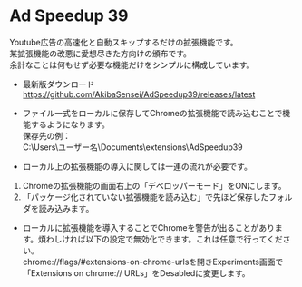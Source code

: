 # Ad Speedup 39
Youtube広告の高速化と自動スキップするだけの拡張機能です。  
某拡張機能の改悪に愛想尽きた方向けの頒布です。  
余計なことは何もせず必要な機能だけをシンプルに構成しています。  
  
- 最新版ダウンロード  
https://github.com/AkibaSensei/AdSpeedup39/releases/latest
  
- ファイル一式をローカルに保存してChromeの拡張機能で読み込むことで機能するようになります。  
保存先の例：  
C:\Users\ユーザー名\Documents\extensions\AdSpeedup39  
  
- ローカル上の拡張機能の導入に関しては一連の流れが必要です。
1. Chromeの拡張機能の画面右上の「デベロッパーモード」をONにします。
2. 「パッケージ化されていない拡張機能を読み込む」で先ほど保存したフォルダを読み込みます。

- ローカルに拡張機能を導入することでChromeを警告が出ることがあります。煩わしければ以下の設定で無効化できます。これは任意で行ってください。  
chrome://flags/#extensions-on-chrome-urlsを開きExperiments画面で「Extensions on chrome:// URLs」をDesabledに変更します。
